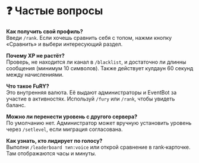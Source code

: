 # ❓ Частые вопросы

**Как получить свой профиль?**  
Введи `/rank`. Если хочешь сравнить себя с топом, нажми кнопку «Сравнить» и выбери интересующий раздел.

**Почему XP не растёт?**  
Проверь, не находится ли канал в `/blacklist`, и достаточно ли длинны сообщения (минимум 10 символов). Также действует кулдаун 60 секунд между начислениями.

**Что такое FuRY?**  
Это внутренняя валюта. Её выдают администраторы и EventBot за участие в активностях. Используй `/fury` или `/rank`, чтобы увидеть баланс.

**Можно ли перенести уровень с другого сервера?**  
По умолчанию нет. Администратор может вручную установить уровень через `/setlevel`, если миграция согласована.

**Как узнать, кто лидирует по голосу?**  
Выполни `/leaderboard тип:voice` или открой сравнение в rank‑карточке. Там отображаются часы и минуты.
